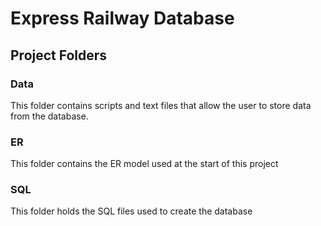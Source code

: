 # Express Railway Database


## Project Folders

### Data
This folder contains scripts and text files that allow the user to store data from the database.

### ER
This folder contains the ER model used at the start of this project

### SQL
This folder holds the SQL files used to create the database

